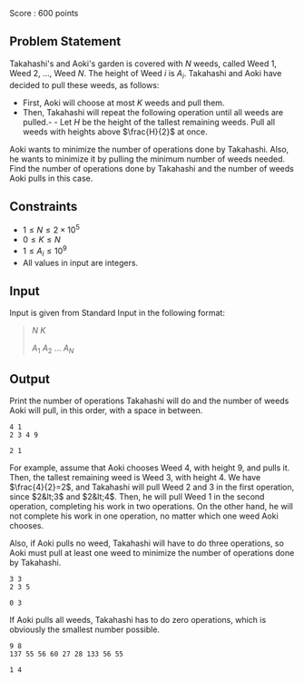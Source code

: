 Score : $600$ points

## Problem Statement

Takahashi's and Aoki's garden is covered with $N$ weeds, called Weed $1$, Weed $2$, $\ldots$, Weed $N$. The height of Weed $i$ is $A_i$.
Takahashi and Aoki have decided to pull these weeds, as follows:

- First, Aoki will choose at most $K$ weeds and pull them.
- Then, Takahashi will repeat the following operation until all weeds are pulled.-   - Let $H$ be the height of the tallest remaining weeds. Pull all weeds with heights above $\frac{H}{2}$ at once.

Aoki wants to minimize the number of operations done by Takahashi. Also, he wants to minimize it by pulling the minimum number of weeds needed.
Find the number of operations done by Takahashi and the number of weeds Aoki pulls in this case.

## Constraints

- $1 \leq N \leq 2\times 10^5$
- $0 \leq K \leq N$
- $1 \leq A_i \leq 10^9$
- All values in input are integers.

## Input

Input is given from Standard Input in the following format:

> $N$ $K$
> 
> $A_1$ $A_2$ $\ldots$ $A_N$

## Output

Print the number of operations Takahashi will do and the number of weeds Aoki will pull, in this order, with a space in between.

```input1
4 1
2 3 4 9
```

```output1
2 1
```

For example, assume that Aoki chooses Weed $4$, with height $9$, and pulls it. Then, the tallest remaining weed is Weed $3$, with height $4$.
We have $\frac{4}{2}=2$, and Takahashi will pull Weed $2$ and $3$ in the first operation, since $2&lt;3$ and $2&lt;4$. Then, he will pull Weed $1$ in the second operation, completing his work in two operations.
On the other hand, he will not complete his work in one operation, no matter which one weed Aoki chooses.

Also, if Aoki pulls no weed, Takahashi will have to do three operations, so Aoki must pull at least one weed to minimize the number of operations done by Takahashi.

```input2
3 3
2 3 5
```

```output2
0 3
```

If Aoki pulls all weeds, Takahashi has to do zero operations, which is obviously the smallest number possible.

```input3
9 8
137 55 56 60 27 28 133 56 55
```

```output3
1 4
```